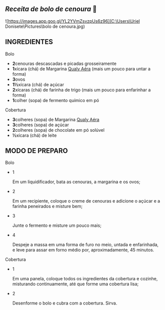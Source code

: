 ## *Receita de bolo de cenoura* :cake:

![https://images.app.goo.gl/YL2YVmZsvzpUs6z96](C:\Users\Uriel Donisete\Pictures\bolo de cenoura.jpg)



## INGREDIENTES

Bolo

- **2**cenouras descascadas e picadas grosseiramente
- **1**xícara (chá) de Margarina [Qualy Aéra](https://www.qualy.com.br/produtos/qualy-aera) (mais um pouco para untar a forma)
- **3**ovos
- **1½**xícara (chá) de açúcar
- **2**xícaras (chá) de farinha de trigo (mais um pouco para enfarinhar a forma)
- **1**colher (sopa) de fermento químico em pó

Cobertura

- **3**colheres (sopa) de Margarina [Qualy Aéra](https://www.qualy.com.br/produtos/qualy-aera)
- **3**colheres (sopa) de açúcar
- **2**colheres (sopa) de chocolate em pó solúvel
- **½**xícara (chá) de leite

## MODO DE PREPARO

Bolo

- 1

  Em um liquidificador, bata as cenouras, a margarina e os ovos;

- 2

  Em um recipiente, coloque o creme de cenouras e adicione o açúcar e a farinha peneirados e misture bem;

- 3

  Junte o fermento e misture um pouco mais;

- 4

  Despeje a massa em uma forma de furo no meio, untada e enfarinhada, e leve para assar em forno médio por, aproximadamente, 45 minutos.

Cobertura

- 1

  Em uma panela, coloque todos os ingredientes da cobertura e cozinhe, misturando continuamente, até que forme uma cobertura lisa;

- 2

  Desenforme o bolo e cubra com a cobertura. Sirva.